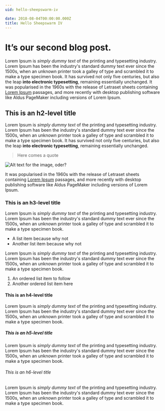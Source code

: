 ```yaml
---
uid: hello-sheepswarm-iv

date: 2018-08-04T00:00:00.000Z
title: Hello Sheepswarm IV
---
```


# It’s our second blog post.

Lorem Ipsum is _simply dummy text_ of the printing and typesetting industry. Lorem Ipsum has been the industry's standard dummy text ever since the 1500s, when an unknown printer took a galley of type and scrambled it to make a type specimen book. It has survived not only five centuries, but also the leap **into electronic typesetting**, remaining essentially unchanged. It was popularised in the 1960s with the release of Letraset sheets containing [Lorem Ipsum](https://biffud.com/) passages, and more recently with desktop publishing software like Aldus PageMaker including versions of Lorem Ipsum.

## This is an h2-level title

Lorem Ipsum is _simply dummy text_ of the printing and typesetting industry. Lorem Ipsum has been the industry's standard dummy text ever since the 1500s, when an unknown printer took a galley of type and scrambled it to make a type specimen book. It has survived not only five centuries, but also the leap **into electronic typesetting**, remaining essentially unchanged.

> Here comes a quote

![Alt text for the image, oder?](img.jpeg)

It was popularised in the 1960s with the release of Letraset sheets containing [Lorem Ipsum](https://biffud.com/) passages, and more recently with desktop publishing software like Aldus PageMaker including versions of Lorem Ipsum.

### This is an h3-level title

Lorem Ipsum is _simply dummy text_ of the printing and typesetting industry. Lorem Ipsum has been the industry's standard dummy text ever since the 1500s, when an unknown printer took a galley of type and scrambled it to make a type specimen book.

- A list item because why not
- Another list item because why not

Lorem Ipsum is _simply dummy text_ of the printing and typesetting industry. Lorem Ipsum has been the industry's standard dummy text ever since the 1500s, when an unknown printer took a galley of type and scrambled it to make a type specimen book.

1. An ordered list item to follow
1. Another ordered list item here

#### This is an h4-level title

Lorem Ipsum is _simply dummy text_ of the printing and typesetting industry. Lorem Ipsum has been the industry's standard dummy text ever since the 1500s, when an unknown printer took a galley of type and scrambled it to make a type specimen book.

##### This is an h5-level title

Lorem Ipsum is _simply dummy text_ of the printing and typesetting industry. Lorem Ipsum has been the industry's standard dummy text ever since the 1500s, when an unknown printer took a galley of type and scrambled it to make a type specimen book.

###### This is an h6-level title

Lorem Ipsum is _simply dummy text_ of the printing and typesetting industry. Lorem Ipsum has been the industry's standard dummy text ever since the 1500s, when an unknown printer took a galley of type and scrambled it to make a type specimen book.
